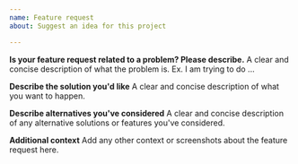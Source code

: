 ```yaml
---
name: Feature request
about: Suggest an idea for this project

---
```


**Is your feature request related to a problem? Please describe.** 
A clear and concise description of what the problem is. Ex. I am trying to do ... 

**Describe the solution you'd like**
A clear and concise description of what you want to happen.

**Describe alternatives you've considered**
A clear and concise description of any alternative solutions or features you've considered.

**Additional context**
Add any other context or screenshots about the feature request here.
